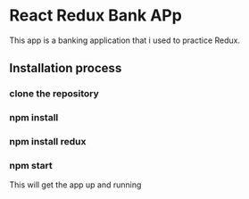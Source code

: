 # React Redux Bank APp

This app is a banking application that i used to practice Redux.

## Installation process

### clone the repository

### npm install

### npm install redux

### npm start

This will get the app up and running
